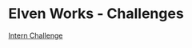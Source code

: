 # Elven Works - Challenges

[Intern Challenge](https://github.com/elvenworks/challenges/intern/README.md)
